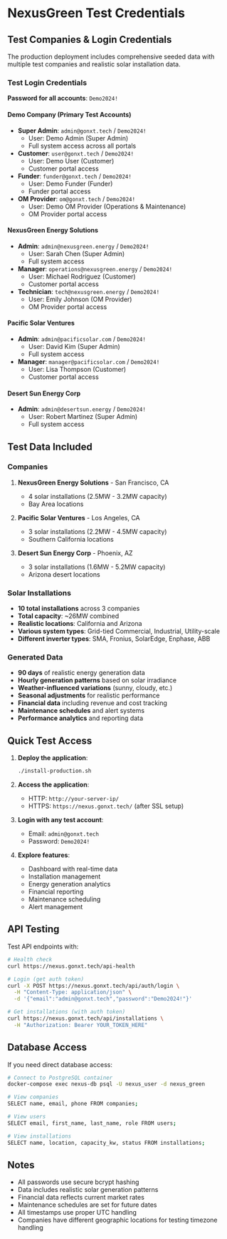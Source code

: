 # NexusGreen Test Credentials

## Test Companies & Login Credentials

The production deployment includes comprehensive seeded data with multiple test companies and realistic solar installation data.

### Test Login Credentials

**Password for all accounts**: `Demo2024!`

#### Demo Company (Primary Test Accounts)
- **Super Admin**: `admin@gonxt.tech` / `Demo2024!`
  - User: Demo Admin (Super Admin)
  - Full system access across all portals
- **Customer**: `user@gonxt.tech` / `Demo2024!`
  - User: Demo User (Customer)
  - Customer portal access
- **Funder**: `funder@gonxt.tech` / `Demo2024!`
  - User: Demo Funder (Funder)
  - Funder portal access
- **OM Provider**: `om@gonxt.tech` / `Demo2024!`
  - User: Demo OM Provider (Operations & Maintenance)
  - OM Provider portal access

#### NexusGreen Energy Solutions
- **Admin**: `admin@nexusgreen.energy` / `Demo2024!`
  - User: Sarah Chen (Super Admin)
  - Full system access
- **Manager**: `operations@nexusgreen.energy` / `Demo2024!`
  - User: Michael Rodriguez (Customer)
  - Customer portal access
- **Technician**: `tech@nexusgreen.energy` / `Demo2024!`
  - User: Emily Johnson (OM Provider)
  - OM Provider portal access

#### Pacific Solar Ventures
- **Admin**: `admin@pacificsolar.com` / `Demo2024!`
  - User: David Kim (Super Admin)
  - Full system access
- **Manager**: `manager@pacificsolar.com` / `Demo2024!`
  - User: Lisa Thompson (Customer)
  - Customer portal access

#### Desert Sun Energy Corp
- **Admin**: `admin@desertsun.energy` / `Demo2024!`
  - User: Robert Martinez (Super Admin)
  - Full system access

## Test Data Included

### Companies
1. **NexusGreen Energy Solutions** - San Francisco, CA
   - 4 solar installations (2.5MW - 3.2MW capacity)
   - Bay Area locations
   
2. **Pacific Solar Ventures** - Los Angeles, CA
   - 3 solar installations (2.2MW - 4.5MW capacity)
   - Southern California locations
   
3. **Desert Sun Energy Corp** - Phoenix, AZ
   - 3 solar installations (1.6MW - 5.2MW capacity)
   - Arizona desert locations

### Solar Installations
- **10 total installations** across 3 companies
- **Total capacity**: ~26MW combined
- **Realistic locations**: California and Arizona
- **Various system types**: Grid-tied Commercial, Industrial, Utility-scale
- **Different inverter types**: SMA, Fronius, SolarEdge, Enphase, ABB

### Generated Data
- **90 days** of realistic energy generation data
- **Hourly generation patterns** based on solar irradiance
- **Weather-influenced variations** (sunny, cloudy, etc.)
- **Seasonal adjustments** for realistic performance
- **Financial data** including revenue and cost tracking
- **Maintenance schedules** and alert systems
- **Performance analytics** and reporting data

## Quick Test Access

1. **Deploy the application**:
   ```bash
   ./install-production.sh
   ```

2. **Access the application**:
   - HTTP: `http://your-server-ip/`
   - HTTPS: `https://nexus.gonxt.tech/` (after SSL setup)

3. **Login with any test account**:
   - Email: `admin@gonxt.tech`
   - Password: `Demo2024!`

4. **Explore features**:
   - Dashboard with real-time data
   - Installation management
   - Energy generation analytics
   - Financial reporting
   - Maintenance scheduling
   - Alert management

## API Testing

Test API endpoints with:
```bash
# Health check
curl https://nexus.gonxt.tech/api-health

# Login (get auth token)
curl -X POST https://nexus.gonxt.tech/api/auth/login \
  -H "Content-Type: application/json" \
  -d '{"email":"admin@gonxt.tech","password":"Demo2024!"}'

# Get installations (with auth token)
curl https://nexus.gonxt.tech/api/installations \
  -H "Authorization: Bearer YOUR_TOKEN_HERE"
```

## Database Access

If you need direct database access:
```bash
# Connect to PostgreSQL container
docker-compose exec nexus-db psql -U nexus_user -d nexus_green

# View companies
SELECT name, email, phone FROM companies;

# View users
SELECT email, first_name, last_name, role FROM users;

# View installations
SELECT name, location, capacity_kw, status FROM installations;
```

## Notes

- All passwords use secure bcrypt hashing
- Data includes realistic solar generation patterns
- Financial data reflects current market rates
- Maintenance schedules are set for future dates
- All timestamps use proper UTC handling
- Companies have different geographic locations for testing timezone handling